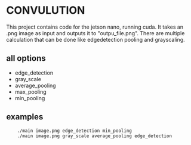 # CONVULUTION

This project contains code for the jetson nano, running cuda. It takes an .png image as input and outputs it to "outpu_file.png".
There are multiple calculation that can be done like edgedetection pooling and grayscaling.

## all options

- edge_detection
- gray_scale
- average_pooling
- max_pooling
- min_pooling

## examples

```
    ./main image.png edge_detection min_pooling
    ./main image.png gray_scale average_pooling edge_detection
```

